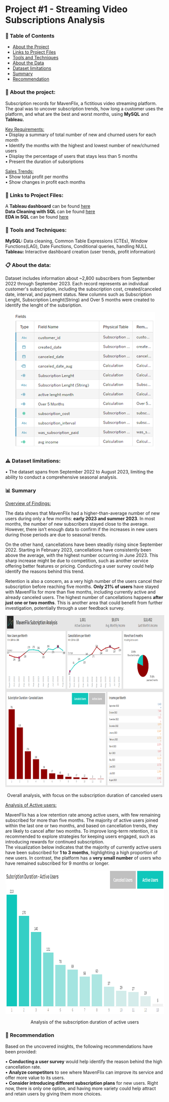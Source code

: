 # **Project #1 - Streaming Video Subscriptions Analysis**

### 📖 Table of Contents
- [About the Project](#-about-the-project)
- [Links to Project Files](#-links-to-project-files)
- [Tools and Techniques](#-tools-and-techniques)
- [About the Data](#-about-the-data)
- [Dataset limitations](#-dataset-limitations)
- [Summary](#-summary)
- [Recommendation](#-recommendation)

### 📄 **About the project:** 

Subscription records for MavenFlix, a fictitious video streaming platform. The goal was to uncover subscription trends, how long a customer uses the platform, and what are the best and worst months, using **MySQL** and **Tableau.** 


<ins>Key Requirements:</ins><br/>
• Display a summary of total number of new and churned users for each month<br/>
• Identify the months with the highest and lowest number of new/churned users<br/>
• Display the percentage of users that stays less than 5 months<br/>
• Present the duration of subsriptions<br/>

<ins>Sales Trends:</ins><br/>
• Show total profit per months<br/>
• Show changes in profit each months<br/>

### 🔗 **Links to Project Files:**

A **Tableau dashboard** can be found [here](https://public.tableau.com/app/profile/boglarka.toth3838/viz/mavenflix_modified/Analysis-Canceled?publish=yes)<br/>
**Data Cleaning with SQL** can be found [here](https://github.com/bogitoth5/PortfolioProjects/blob/main/MavenFlix_Analysis/mavenflix_data_cleaning_sql.md)<br/>
**EDA in SQL** can be found [here](https://github.com/bogitoth5/PortfolioProjects/blob/main/MavenFlix_Analysis/eda.md)

### 🔧 **Tools and Techniques:**

**MySQL:** Data cleaning, Common Table Expressions (CTEs), Window Functions(LAG), Date Functions, Conditional queries, handling NULL<br/>
**Tableau:** Interactive dashboard creation (user trends, profit information)

### 📋 **About the data:** 

Dataset includes information about ~2,800 subscribers from September 2022 through September 2023. Each record represents an individual customer's subscription, including the subscription cost, created/canceled date, interval, and payment status. New columns such as Subscription Lenght, Subscription Lenght(String) and Over 5 months were created to identify the lenght of the subsription. 

<p align="center">
  <img width="446" height="434" src="https://github.com/bogitoth5/PortfolioProjects/blob/main/MavenFlix_Analysis/images/tableau_data_mavenflix.PNG">
</p>

### ⚠️ Dataset limitations:

• The dataset spans from September 2022 to August 2023, limiting the ability to conduct a comprehensive seasonal analysis.

### 📊 **Summary**

<ins>Overview of Findings:</ins>

The data shows that MavenFlix had a higher-than-average number of new users during only a few months: **early 2023 and summer 2023**. In most months, the number of new subscribers stayed close to the average. However, there isn’t enough data to confirm if the increases in new users during those periods are due to seasonal trends.

On the other hand, cancellations have been steadily rising since September 2022. Starting in February 2023, cancellations have consistently been above the average, with the highest number occurring in June 2023. This sharp increase might be due to competition, such as another service offering better features or pricing. Conducting a user survey could help identify the reasons behind this trend.

Retention is also a concern, as a very high number of the users cancel their subscription before reaching five months. **Only 21% of users** have stayed with MavenFlix for more than five months, including currently active and already canceled users. The highest number of cancellations happens **after just one or two months**. This is another area that could benefit from further investigation, potentially through a user feedback survey.

<p align="center">
  <img width="1031" height="544" src="https://github.com/bogitoth5/PortfolioProjects/blob/main/MavenFlix_Analysis/images/mavenflix_dashboard_canceled1.PNG">
</p>
<p align="center">
Overall analysis, with focus on the subscription duration of canceled users
</p>

<ins>Analysis of Active users:</ins>

MavenFlix has a low retention rate among active users, with few remaining subscribed for more than five months. The majority of active users joined within the last one or two months, and based on cancellation trends, they are likely to cancel after two months. To improve long-term retention, it is recommended to explore strategies for keeping users engaged, such as introducing rewards for continued subscription.<br/>
The visualization below indicates that the majority of currently active users have been subscribed for **1 to 3 months**, highlighting a high proportion of new users. In contrast, the platform has a **very small number** of users who have remained subscribed for 9 months or longer.

<p align="center">
  <img width="954" height="454" src="https://github.com/bogitoth5/PortfolioProjects/blob/main/MavenFlix_Analysis/images/mavenflix_dashboard_active.PNG">
</p>
<p align="center">
Analysis of the subscription duration of active users
</p>

### 📢 **Recommendation**

Based on the uncovered insights, the following recommendations have been provided:

• **Conducting a user survey** would help identify the reason behind the high cancellation rate.<br/>
• **Analyze competitors** to see where MavenFlix can improve its service and offer more value to its users.<br/>
• **Consider introducing different subscription plans** for new users. Right now, there is only one option, and having more variety could help attract and retain users by giving them more choices.<br/>
